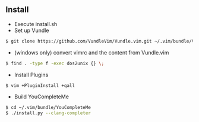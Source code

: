 ## Install

* Execute install.sh
* Set up Vundle
```sh
$ git clone https://github.com/VundleVim/Vundle.vim.git ~/.vim/bundle/Vundle.vim
```
* (windows only) convert vimrc and the content from Vundle.vim 
```sh 
$ find . -type f -exec dos2unix {} \; 
```
* Install Plugins
```sh
$ vim +PluginInstall +qall
```
* Build YouCompleteMe
```sh
$ cd ~/.vim/bundle/YouCompleteMe
$ ./install.py --clang-completer
```
